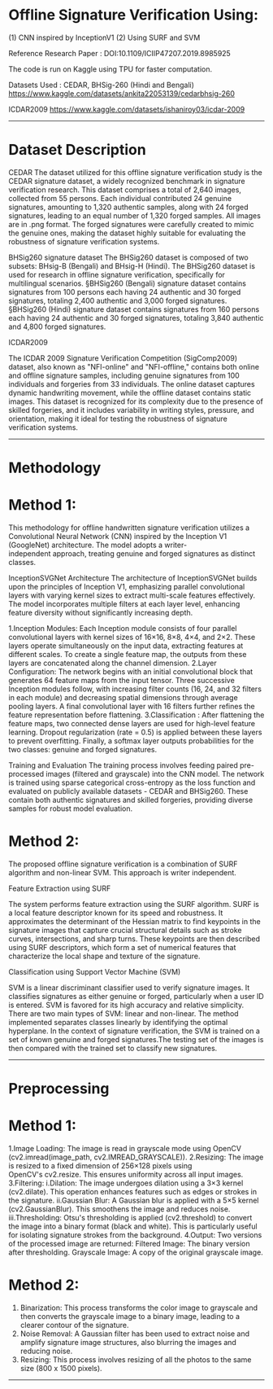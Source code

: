# Offline Signature Verification Using:
(1) CNN inspired by InceptionV1 
(2) Using SURF and SVM

Reference Research Paper : DOI:10.1109/ICIIP47207.2019.8985925

The code is run on Kaggle using TPU for faster computation.

Datasets Used : CEDAR, BHSig-260 (Hindi and Bengali)
https://www.kaggle.com/datasets/ankita22053139/cedarbhsig-260

ICDAR2009
https://www.kaggle.com/datasets/ishaniroy03/icdar-2009

-------------------------------------------------------------------------------------------------------
# Dataset Description

CEDAR
The dataset utilized for this offline signature verification study is the CEDAR signature dataset, a widely recognized benchmark in signature verification research. This dataset comprises a total of 2,640 images, collected from 55 persons. Each individual contributed 24 genuine signatures, amounting to 1,320 authentic samples, along with 24 forged signatures, leading to an equal number of 1,320 forged samples. All images are in .png format. The forged signatures were carefully created to mimic the genuine ones, making the dataset highly suitable for evaluating the robustness of signature verification systems.

BHSig260 signature dataset
The BHSig260 dataset is composed of two subsets: BHsig-B (Bengali) and BHsig-H (Hindi). The BHSig260 dataset is used for research in offline signature verification, specifically for multilingual scenarios.
§BHSig260 (Bengali) signature dataset contains signatures from 100 persons each having 24 authentic and 30 forged signatures, totaling 2,400 authentic and 3,000 forged signatures.
§BHSig260 (Hindi) signature dataset contains signatures from 160 persons each having 24 authentic and 30 forged signatures, totaling 3,840 authentic and 4,800 forged signatures.

ICDAR2009

The ICDAR 2009 Signature Verification Competition (SigComp2009) dataset, also known as "NFI-online" and "NFI-offline," contains both online and offline signature samples, including genuine signatures from 100 individuals and forgeries from 33 individuals. The online dataset captures dynamic handwriting movement, while the offline dataset contains static images. This dataset is recognized for its complexity due to the presence of skilled forgeries, and it includes variability in writing styles, pressure, and orientation, making it ideal for testing the robustness of signature verification systems.

-------------------------------------------------------------------------------------------------------
# Methodology

# Method 1:

This methodology for offline handwritten signature verification utilizes a Convolutional Neural Network (CNN) inspired by the Inception V1 (GoogleNet) architecture. The model adopts a writer-independent approach, treating genuine and forged signatures as distinct classes.

InceptionSVGNet Architecture
The architecture of InceptionSVGNet builds upon the principles of Inception V1, emphasizing parallel convolutional layers with varying kernel sizes to extract multi-scale features effectively. The model incorporates multiple filters at each layer level, enhancing feature diversity without significantly increasing depth.

1.Inception Modules: Each Inception module consists of four parallel convolutional layers with kernel sizes of 16×16, 8×8, 4×4, and 2×2. These layers operate simultaneously on the input data, extracting features at different scales. To create a single feature map, the outputs from these layers are concatenated along the channel dimension.
2.Layer Configuration: The network begins with an initial convolutional block that generates 64 feature maps from the input tensor. Three successive Inception modules follow, with increasing filter counts (16, 24, and 32 filters in each module) and decreasing spatial dimensions through average pooling layers. A final convolutional layer with 16 filters further refines the feature representation before flattening.
3.Classification : After flattening the feature maps, two connected dense layers are used for high-level feature learning. Dropout regularization (rate = 0.5) is applied between these layers to prevent overfitting. Finally, a softmax layer outputs probabilities for the two classes: genuine and forged signatures.

Training and Evaluation
The training process involves feeding paired pre-processed images (filtered and grayscale) into the CNN model. The network is trained using sparse categorical cross-entropy as the loss function and evaluated on publicly available datasets - CEDAR and BHSig260. These contain both authentic signatures and skilled forgeries, providing diverse samples for robust model evaluation.

# Method 2:

The proposed offline signature verification is a combination of SURF algorithm and non-linear
SVM. This approach is writer independent.

Feature Extraction using SURF

The system performs feature extraction using the SURF algorithm. SURF is a local feature descriptor known for its speed and robustness. It approximates the determinant of the Hessian matrix to find keypoints in the signature images that capture crucial structural details such as stroke curves, intersections, and sharp turns. These keypoints are then described using SURF descriptors, which form a set of numerical features that characterize the local shape and texture of the signature.

Classification using Support Vector Machine (SVM)

SVM is a linear discriminant classifier used to verify signature images. It classifies signatures as either genuine or forged, particularly when a user ID is entered. SVM is favored for its high accuracy and relative simplicity. There are two main types of SVM: linear and non-linear. The method implemented separates classes linearly by identifying the optimal hyperplane. In the context of signature verification, the SVM is trained on a set of known genuine and forged signatures.The testing set of the images is then compared with the trained set to classify new signatures.

-------------------------------------------------------------------------------------------------------

# Preprocessing
# Method 1:
1.Image Loading: The image is read in grayscale mode using OpenCV (cv2.imread(image_path, cv2.IMREAD_GRAYSCALE)).
2.Resizing: The image is resized to a fixed dimension of 256×128 pixels using OpenCV's cv2.resize. This ensures uniformity across all input images.
3.Filtering:
i.Dilation: The image undergoes dilation using a 3×3 kernel (cv2.dilate). This operation enhances features such as edges or strokes in the signature.
ii.Gaussian Blur: A Gaussian blur is applied with a 5×5 kernel (cv2.GaussianBlur). This smoothens the image and reduces noise.
iii.Thresholding: Otsu's thresholding is applied (cv2.threshold) to convert the image into a binary format (black and white). This is particularly useful for isolating signature strokes from the background.
4.Output: Two versions of the processed image are returned:
Filtered Image: The binary version after thresholding.
Grayscale Image: A copy of the original grayscale image.

# Method 2:
1. Binarization: This process transforms the color image to grayscale and then converts the
grayscale image to a binary image, leading to a clearer contour of the signature.
2. Noise Removal: A Gaussian filter has been used to extract noise and amplify signature image
structures, also blurring the images and reducing noise.
3. Resizing: This process involves resizing of all the photos to the same size (800 x 1500 pixels).
--------------------------------------------------------------------------------------------------------
